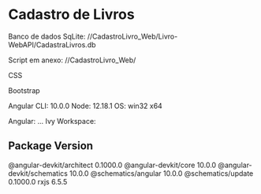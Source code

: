 # Cadastro de Livros
Banco de dados SqLite:
//CadastroLivro_Web/Livro-WebAPI/CadastraLivros.db

Script em anexo: //CadastroLivro_Web/

CSS

Bootstrap

Angular CLI: 10.0.0
Node: 12.18.1
OS: win32 x64

Angular:
...
Ivy Workspace:

Package                      Version
------------------------------------------------------
@angular-devkit/architect    0.1000.0
@angular-devkit/core         10.0.0
@angular-devkit/schematics   10.0.0
@schematics/angular          10.0.0
@schematics/update           0.1000.0
rxjs                         6.5.5


